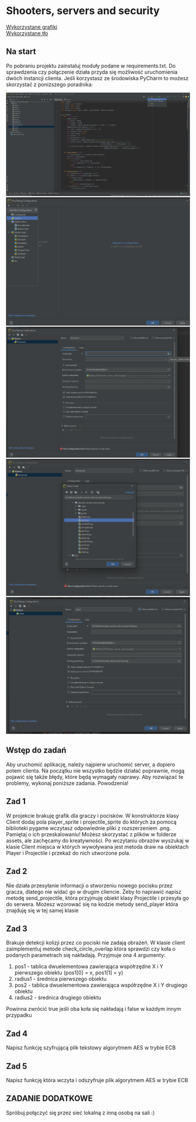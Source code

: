 # Shooters, servers and security
[Wykorzystane grafiki](https://thomasgvd.itch.io/top-down-shooter)  
[Wykorzystane tło](https://openverse.org/image/4973b527-1670-4f61-a045-af94de18c022?q=grass)

## Na start
Po pobraniu projektu zainstaluj moduły podane w requirements.txt. Do sprawdzenia czy połączenie działa przyda się możliwość uruchomienia dwóch instancji clienta. Jeśli korzystasz ze środowiska PyCharm to możesz skorzystać z poniższego poradnika:

![plot](./guide/guide1.png)
![plot](./guide/guide2.png)
![plot](./guide/guide3.png)
![plot](./guide/guide4.png)
![plot](./guide/guide5.png)

## Wstęp do zadań
Aby uruchomić aplikację, należy najpierw uruchomić server, a dopiero potem clienta. Na początku nie wszystko będzie działać poprawnie, mogą pojawić się także błędy, które będą wymagały naprawy. Aby rozwiązać te problemy, wykonaj poniższe zadania. Powodzenia!

## Zad 1
W projekcie brakuję grafik dla graczy i pocisków. W konstruktorze klasy Client dodaj pola player_sprite i projectile_sprite do których za pomocą biblioteki pygame wczytasz odpowiednie pliki z rozszerzeniem .png. Pamiętaj o ich przeskalowaniu! Możesz skorzystać z plików w folderze assets, ale zachęcamy do kreatywności. Po wczytaniu obrazów wyszukaj w klasie Client miejsca w których wywoływana jest metoda draw na obiektach Player i Projectile i przekaż do nich utworzone pola.

## Zad 2
Nie działa przesyłanie informacji o stworzeniu nowego pocisku przez gracza, dlatego nie widać go w drugim cliencie. Żeby to naprawić napisz metodę send_projectile, która przyjmuję obiekt klasy Projectile i przesyła go do serwera. Możesz wzorować się na kodzie metody send_player która znajduję się w tej samej klasie

## Zad 3
Brakuje detekcji kolizji przez co pociski nie zadają obrażeń. W klasie client zaimplementuj metode check_circle_overlap która sprawdzi czy koła o podanych parametrach się nakładają. Przyjmuje ona 4 argumenty:
1. pos1 - tablica dwuelementowa zawierająca współrzędne X i Y pierwszego obiektu (pos1[0] = x, pos1[1] = y)
2. radius1 - średnica pierwszego obiektu
3. pos2 - tablica dwuelementowa zawierająca współrzędne X i Y drugiego obiektu
4. radius2 - średnica drugiego obiektu  

Powinna zwrócić true jeśli oba koła się nakładają i false w każdym innym przypadku

## Zad 4
Napisz funkcję szyfrującą plik tekstowy algorytmem AES w trybie ECB

## Zad 5
Napisz funkcję która wczyta i odszyfruje plik algorytmem AES w trybie ECB

## ZADANIE DODATKOWE 
Spróbuj połączyć się przez sieć lokalną z inną osobą na sali :)
